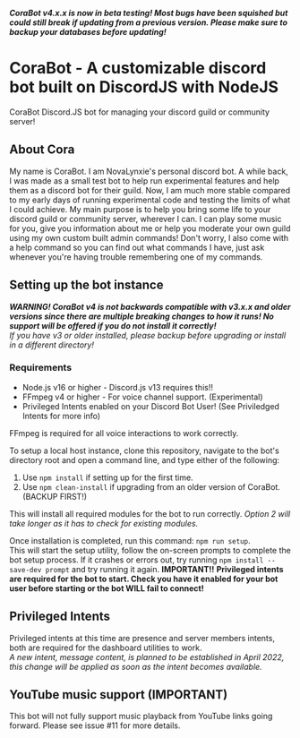 ***CoraBot v4.x.x is now in beta testing! Most bugs have been squished but could still break if updating from a previous version. Please make sure to backup your databases before updating!***
# CoraBot - A customizable discord bot built on DiscordJS with NodeJS
CoraBot Discord.JS bot for managing your discord guild or community server!

## About Cora
My name is CoraBot. I am NovaLynxie's personal discord bot.
A while back, I was made as a small test bot to help run experimental features and help them as a discord bot for their guild.
Now, I am much more stable compared to my early days of running experimental code and testing the limits of what I could achieve.
My main purpose is to help you bring some life to your discord guild or community server, wherever I can.
I can play some music for you, give you information about me or help you moderate your own guild using my own custom built admin commands!
Don't worry, I also come with a help command so you can find out what commands I have, just ask whenever you're having trouble remembering one of my commands.

## Setting up the bot instance
***WARNING! CoraBot v4 is not backwards compatible with v3.x.x and older versions since there are multiple breaking changes to how it runs! No support will be offered if you do not install it correctly!***  
*If you have v3 or older installed, please backup before upgrading or install in a different directory!*
### Requirements
- Node.js v16 or higher - Discord.js v13 requires this!!
- FFmpeg v4 or higher - For voice channel support. (Experimental)
- Privileged Intents enabled on your Discord Bot User! (See Priviledged Intents for more info)

FFmpeg is required for all voice interactions to work correctly.

To setup a local host instance, clone this repository, navigate to the bot's directory root and open a command line, and type either of the following:  
1. Use `npm install` if setting up for the first time.  
2. Use `npm clean-install` if upgrading from an older version of CoraBot. (BACKUP FIRST!)

This will install all required modules for the bot to run correctly. *Option 2 will take longer as it has to check for existing modules.*

Once installation is completed, run this command: `npm run setup`.  
This will start the setup utility, follow the on-screen prompts to complete the bot setup process.
If it crashes or errors out, try running `npm install --save-dev prompt` and try running it again.
**IMPORTANT!!**
**Privileged intents are required for the bot to start. Check you have it enabled for your bot user before starting or the bot WILL fail to connect!**

## Privileged Intents
Privileged intents at this time are presence and server members intents, both are required for the dashboard utilities to work.  
_A new intent, message content, is planned to be established in April 2022, this change will be applied as soon as the intent becomes available._

## YouTube music support (IMPORTANT)
This bot will not fully support music playback from YouTube links going forward.
Please see issue #11 for more details.
